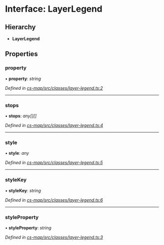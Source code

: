 # Interface: LayerLegend

## Hierarchy

* **LayerLegend**

## Properties

###  property

• **property**: *string*

*Defined in [cs-map/src/classes/layer-legend.ts:2](https://github.com/RichardHovenkamp/csnext/blob/d817caa/packages/cs-map/src/classes/layer-legend.ts#L2)*

___

###  stops

• **stops**: *any[][]*

*Defined in [cs-map/src/classes/layer-legend.ts:4](https://github.com/RichardHovenkamp/csnext/blob/d817caa/packages/cs-map/src/classes/layer-legend.ts#L4)*

___

###  style

• **style**: *any*

*Defined in [cs-map/src/classes/layer-legend.ts:5](https://github.com/RichardHovenkamp/csnext/blob/d817caa/packages/cs-map/src/classes/layer-legend.ts#L5)*

___

###  styleKey

• **styleKey**: *string*

*Defined in [cs-map/src/classes/layer-legend.ts:6](https://github.com/RichardHovenkamp/csnext/blob/d817caa/packages/cs-map/src/classes/layer-legend.ts#L6)*

___

###  styleProperty

• **styleProperty**: *string*

*Defined in [cs-map/src/classes/layer-legend.ts:3](https://github.com/RichardHovenkamp/csnext/blob/d817caa/packages/cs-map/src/classes/layer-legend.ts#L3)*
